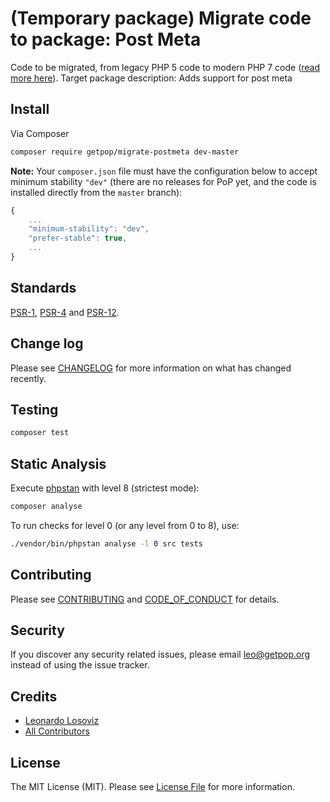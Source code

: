 # (Temporary package) Migrate code to package: Post Meta

<!--
[![Latest Version on Packagist][ico-version]][link-packagist]
[![Software License][ico-license]](LICENSE.md)
[![Build Status][ico-travis]][link-travis]
[![Coverage Status][ico-scrutinizer]][link-scrutinizer]
[![Quality Score][ico-code-quality]][link-code-quality]
[![Total Downloads][ico-downloads]][link-downloads]
-->

Code to be migrated, from legacy PHP 5 code to modern PHP 7 code ([read more here](https://github.com/leoloso/PoP#codebase-migration)). Target package description:  Adds support for post meta

## Install

Via Composer

``` bash
composer require getpop/migrate-postmeta dev-master
```

**Note:** Your `composer.json` file must have the configuration below to accept minimum stability `"dev"` (there are no releases for PoP yet, and the code is installed directly from the `master` branch):

```javascript
{
    ...
    "minimum-stability": "dev",
    "prefer-stable": true,
    ...
}
```

<!--
## Usage

``` php
```
-->

## Standards

[PSR-1](https://www.php-fig.org/psr/psr-1), [PSR-4](https://www.php-fig.org/psr/psr-4) and [PSR-12](https://www.php-fig.org/psr/psr-12).

## Change log

Please see [CHANGELOG](CHANGELOG.md) for more information on what has changed recently.

## Testing

``` bash
composer test
```

## Static Analysis

Execute [phpstan](https://github.com/phpstan/phpstan) with level 8 (strictest mode):

``` bash
composer analyse
```

To run checks for level 0 (or any level from 0 to 8), use:

``` bash
./vendor/bin/phpstan analyse -l 0 src tests
```

## Contributing

Please see [CONTRIBUTING](CONTRIBUTING.md) and [CODE_OF_CONDUCT](CODE_OF_CONDUCT.md) for details.

## Security

If you discover any security related issues, please email leo@getpop.org instead of using the issue tracker.

## Credits

- [Leonardo Losoviz][link-author]
- [All Contributors][link-contributors]

## License

The MIT License (MIT). Please see [License File](LICENSE.md) for more information.

[ico-version]: https://img.shields.io/packagist/v/getpop/postmeta.svg?style=flat-square
[ico-license]: https://img.shields.io/badge/license-MIT-brightgreen.svg?style=flat-square
[ico-travis]: https://img.shields.io/travis/getpop/postmeta/master.svg?style=flat-square
[ico-scrutinizer]: https://img.shields.io/scrutinizer/coverage/g/getpop/postmeta.svg?style=flat-square
[ico-code-quality]: https://img.shields.io/scrutinizer/g/getpop/postmeta.svg?style=flat-square
[ico-downloads]: https://img.shields.io/packagist/dt/getpop/postmeta.svg?style=flat-square

[link-packagist]: https://packagist.org/packages/getpop/postmeta
[link-travis]: https://travis-ci.org/getpop/postmeta
[link-scrutinizer]: https://scrutinizer-ci.com/g/getpop/postmeta/code-structure
[link-code-quality]: https://scrutinizer-ci.com/g/getpop/postmeta
[link-downloads]: https://packagist.org/packages/getpop/postmeta
[link-author]: https://github.com/leoloso
[link-contributors]: ../../contributors
